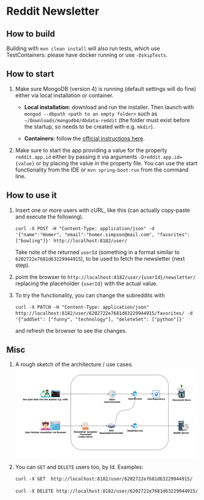# Reddit Newsletter

## How to build 

Building with `mvn clean install` will also run tests, which use TestContainers: please have docker running or use `-DskipTests`.

## How to start

1. Make sure MongoDB (version 4) is running (default settings will do fine) either via local installation or container.
    
   *  **Local installation:** download and run the installer. Then launch with `mongod --dbpath <path to an empty folder>` such as `~/Downloads/mongodb4/dbdata-reddit` (the folder must exist before the startup, so needs to be created with e.g. `mkdir`). 
   
   *  **Containers:** follow the [official instructions here](https://www.mongodb.com/compatibility/docker).


2. Make sure to start the app providing a value for the property `reddit.app.id` either by passing it via arguments `-Dreddit.app.id={value}` or by placing the value in the property file. You can use the start functionality from the IDE or `mvn spring-boot:run` from the command line.

## How to use it

1. Insert one or more users with cURL, like this (can actually copy-paste and execute the following).
   ```
   curl -X POST -H "Content-Type: application/json" -d '{"name":"Homer", "email":"homer.simpson@mail.com", "favorites":["bowling"]}' http://localhost:8182/user/
   ```
   Take note of the returned `userId` (something in a format similar to `6202722e7681d63229944915`), to be used to fetch the newsletter (next step).
   

2. point the browser to `http://localhost:8182/user/{userId}/newsletter/` replacing the placeholder `{userId}` with the actual value.


3. To try the functionality, you can change the subreddits with 
    ```
    curl -X PATCH -H "Content-Type: application/json" http://localhost:8182/user/6202722e7681d63229944915/favorites/ -d '{"addSet": ["funny", "technology"], "deleteSet": ["python"]}'
    ```
   and refresh the browser to see the changes.

## Misc

1. A rough sketch of the architecture / use cases.
   ![Architecture](reddit-newsletter.jpeg)


2. You can `GET` and `DELETE` users too, by Id. Examples:
   ```
   curl -X GET  http://localhost:8182/user/6202722e7681d63229944915/
   
   curl -X DELETE http://localhost:8182/user/6202722e7681d63229944915/
   ```
 
